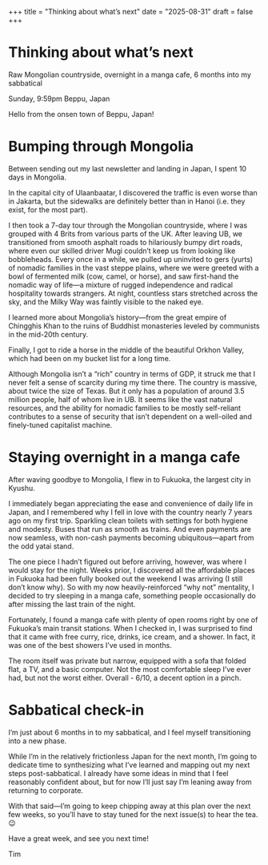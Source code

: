 +++
title = "Thinking about what’s next"
date = "2025-08-31"
draft = false
+++

# Thinking about what’s next

Raw Mongolian countryside, overnight in a manga cafe, 6 months into my sabbatical

[](https://www.facebook.com/sharer/sharer.php?u=https%3A%2F%2Ftimhuang.beehiiv.com%2Fp%2Fthinking-about-what-s-next&utm_source=timhuang.beehiiv.com&utm_medium=newsletter&utm_campaign=thinking-about-what-s-next&_bhlid=453e72010d5348c4fa59c005c7927e4e0b383420) [](https://twitter.com/intent/tweet?text=Raw+Mongolian+countryside%2C+overnight+in+a+manga+cafe%2C+6+months+into+my+sabbatical&url=https%3A%2F%2Ftimhuang.beehiiv.com%2Fp%2Fthinking-about-what-s-next&utm_source=timhuang.beehiiv.com&utm_medium=newsletter&utm_campaign=thinking-about-what-s-next&_bhlid=0e7d41ebb0bf4bf73e2390547c27289163f4a92e) [](https://www.threads.net/intent/post?text=Raw+Mongolian+countryside%2C+overnight+in+a+manga+cafe%2C+6+months+into+my+sabbatical+https%3A%2F%2Ftimhuang.beehiiv.com%2Fp%2Fthinking-about-what-s-next&utm_source=timhuang.beehiiv.com&utm_medium=newsletter&utm_campaign=thinking-about-what-s-next&_bhlid=711e01bb88048e970025e7e32b8060620ddd18b1) [](https://www.linkedin.com/sharing/share-offsite?url=https%3A%2F%2Ftimhuang.beehiiv.com%2Fp%2Fthinking-about-what-s-next&utm_source=timhuang.beehiiv.com&utm_medium=newsletter&utm_campaign=thinking-about-what-s-next&_bhlid=6daa835c6380decd178037c620d3b38c6f3e75f2)

Sunday, 9:59pm
Beppu, Japan

Hello from the onsen town of Beppu, Japan!

# Bumping through Mongolia

Between sending out my last newsletter and landing in Japan, I spent 10 days in Mongolia.

In the capital city of Ulaanbaatar, I discovered the traffic is even worse than in Jakarta, but the sidewalks are definitely better than in Hanoi (i.e. they exist, for the most part).

I then took a 7-day tour through the Mongolian countryside, where I was grouped with 4 Brits from various parts of the UK. After leaving UB, we transitioned from smooth asphalt roads to hilariously bumpy dirt roads, where even our skilled driver Mugi couldn’t keep us from looking like bobbleheads. Every once in a while, we pulled up uninvited to gers (yurts) of nomadic families in the vast steppe plains, where we were greeted with a bowl of fermented milk (cow, camel, or horse), and saw first-hand the nomadic way of life—a mixture of rugged independence and radical hospitality towards strangers. At night, countless stars stretched across the sky, and the Milky Way was faintly visible to the naked eye.

I learned more about Mongolia’s history—from the great empire of Chingghis Khan to the ruins of Buddhist monasteries leveled by communists in the mid-20th century.

Finally, I got to ride a horse in the middle of the beautiful Orkhon Valley, which had been on my bucket list for a long time.

Although Mongolia isn’t a “rich” country in terms of GDP, it struck me that I never felt a sense of scarcity during my time there. The country is massive, about twice the size of Texas. But it only has a population of around 3.5 million people, half of whom live in UB. It seems like the vast natural resources, and the ability for nomadic families to be mostly self-reliant contributes to a sense of security that isn’t dependent on a well-oiled and finely-tuned capitalist machine.

# Staying overnight in a manga cafe

After waving goodbye to Mongolia, I flew in to Fukuoka, the largest city in Kyushu.

I immediately began appreciating the ease and convenience of daily life in Japan, and I remembered why I fell in love with the country nearly 7 years ago on my first trip. Sparkling clean toilets with settings for both hygiene and modesty. Buses that run as smooth as trains. And even payments are now seamless, with non-cash payments becoming ubiquitous—apart from the odd yatai stand.

The one piece I hadn’t figured out before arriving, however, was where I would stay for the night. Weeks prior, I discovered all the affordable places in Fukuoka had been fully booked out the weekend I was arriving (I still don’t know why). So with my now heavily-reinforced “why not” mentality, I decided to try sleeping in a manga cafe, something people occasionally do after missing the last train of the night.

Fortunately, I found a manga cafe with plenty of open rooms right by one of Fukuoka’s main transit stations. When I checked in, I was surprised to find that it came with free curry, rice, drinks, ice cream, and a shower. In fact, it was one of the best showers I’ve used in months.

The room itself was private but narrow, equipped with a sofa that folded flat, a TV, and a basic computer. Not the most comfortable sleep I’ve ever had, but not the worst either. Overall - 6/10, a decent option in a pinch.

# Sabbatical check-in

I’m just about 6 months in to my sabbatical, and I feel myself transitioning into a new phase.

While I’m in the relatively frictionless Japan for the next month, I’m going to dedicate time to synthesizing what I’ve learned and mapping out my next steps post-sabbatical. I already have some ideas in mind that I feel reasonably confident about, but for now I’ll just say I’m leaning away from returning to corporate.

With that said—I’m going to keep chipping away at this plan over the next few weeks, so you’ll have to stay tuned for the next issue(s) to hear the tea. 😉

Have a great week, and see you next time!

Tim
